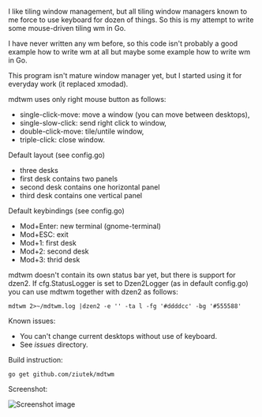 I like tiling window management, but all tiling window managers known to me force to use keyboard for dozen of things. So this is my attempt to write some mouse-driven tiling wm in Go.

I have never written any wm before, so this code isn't probably a good example how to write wm at all but maybe some example how to write wm in Go.

This program isn't mature window manager yet, but I started using it for everyday work (it replaced xmodad).

mdtwm uses only right mouse button as follows:

- single-click-move: move a window (you can move between desktops),
- single-slow-click: send right click to window,
- double-click-move: tile/untile window,
- triple-click: close window.

Default layout (see config.go)

- three desks
- first desk contains two panels
- second desk contains one horizontal panel
- third desk contains one vertical panel

Default keybindings (see config.go)

- Mod+Enter: new terminal (gnome-terminal)
- Mod+ESC: exit
- Mod+1: first desk
- Mod+2: second desk
- Mod+3: thrid desk

mdtwm doesn't contain its own status bar yet, but there is support for dzen2. If cfg.StatusLogger is set to Dzen2Logger (as in default config.go) you can use mdtwm together with dzen2 as follows:

    mdtwm 2>~/mdtwm.log |dzen2 -e '' -ta l -fg '#ddddcc' -bg '#555588'

Known issues:

- You can't change current desktops without use of keyboard.
- See *issues* directory.

Build instruction:

    go get github.com/ziutek/mdtwm

Screenshot:

![Screenshot image](https://raw.github.com/ziutek/mdtwm/master/screenshot.jpg)
